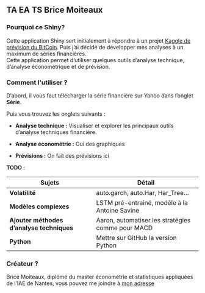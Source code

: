 TA EA TS Brice Moiteaux
-----------------------

### Pourquoi ce Shiny?

Cette application Shiny sert initialement à répondre à un projet [Kaggle de
prévision du BitCoin](https://www.kaggle.com/prasoonkottarathil/btcinusd). Puis
j’ai décidé de développer mes analyses à un maximum de séries financières.  
Cette application permet d’utiliser quelques outils d’analyse technique,
d’analyse économétrique et de prévision.

### Comment l'utiliser ?

D’abord, il vous faut télécharger la série financière sur Yahoo dans l’onglet
**Série**.

Puis vous trouvez les onglets suivants :

-   **Analyse technique :** Visualiser et explorer les principaux outils
    d’analyse techniques financière.

-   **Analyse économétrie :** Oui des graphiques

-   **Prévisions :** On fait des prévisions ici

**TODO :**

| **Sujets**                                | **Détail**                                        |
|-------------------------------------------|---------------------------------------------------|
| **Volatilité**                            | auto.garch, auto.Har, Har_Tree…                   |
| **Modèles complexes**                     | LSTM pré-entrainé, modèle à la Antoine Savine     |
| **Ajouter méthodes d’analyse techniques** | Aaron, automatiser les stratégies comme pour MACD |
| **Python**                                | Mettre sur GitHub la version Python               |

### Créateur ?

Brice Moiteaux, diplômé du master économétrie et statistiques appliquées de
l’IAE de Nantes, vous pouvez me joindre à [mon adresse](moiteaux@gmail.com)
